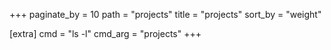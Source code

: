 +++
paginate_by = 10
path = "projects"
title = "projects"
sort_by = "weight"

[extra]
cmd = "ls -l"
cmd_arg = "projects"
+++
